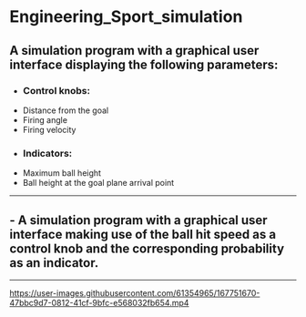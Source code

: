 # Engineering_Sport_simulation

## A simulation program with a graphical user interface displaying the following parameters:
 - ### Control knobs:
 - 	Distance from the goal
 - 	Firing angle
 - 	Firing velocity
 - ### Indicators:
 - 	Maximum ball height
 - 	Ball height at the goal plane arrival point
--------------------------------------------------

## - A simulation program with a graphical user interface making use of the ball hit speed as a control knob and the corresponding probability as an indicator.

----------------------------------------------------


https://user-images.githubusercontent.com/61354965/167751670-47bbc9d7-0812-41cf-9bfc-e568032fb654.mp4

